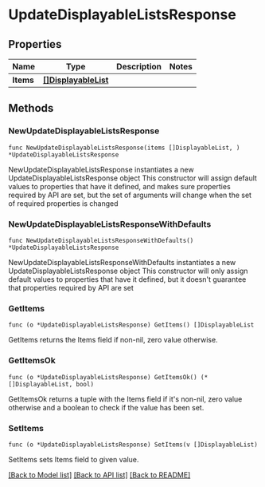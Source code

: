 # UpdateDisplayableListsResponse

## Properties

Name | Type | Description | Notes
------------ | ------------- | ------------- | -------------
**Items** | [**[]DisplayableList**](DisplayableList.md) |  | 

## Methods

### NewUpdateDisplayableListsResponse

`func NewUpdateDisplayableListsResponse(items []DisplayableList, ) *UpdateDisplayableListsResponse`

NewUpdateDisplayableListsResponse instantiates a new UpdateDisplayableListsResponse object
This constructor will assign default values to properties that have it defined,
and makes sure properties required by API are set, but the set of arguments
will change when the set of required properties is changed

### NewUpdateDisplayableListsResponseWithDefaults

`func NewUpdateDisplayableListsResponseWithDefaults() *UpdateDisplayableListsResponse`

NewUpdateDisplayableListsResponseWithDefaults instantiates a new UpdateDisplayableListsResponse object
This constructor will only assign default values to properties that have it defined,
but it doesn't guarantee that properties required by API are set

### GetItems

`func (o *UpdateDisplayableListsResponse) GetItems() []DisplayableList`

GetItems returns the Items field if non-nil, zero value otherwise.

### GetItemsOk

`func (o *UpdateDisplayableListsResponse) GetItemsOk() (*[]DisplayableList, bool)`

GetItemsOk returns a tuple with the Items field if it's non-nil, zero value otherwise
and a boolean to check if the value has been set.

### SetItems

`func (o *UpdateDisplayableListsResponse) SetItems(v []DisplayableList)`

SetItems sets Items field to given value.



[[Back to Model list]](../README.md#documentation-for-models) [[Back to API list]](../README.md#documentation-for-api-endpoints) [[Back to README]](../README.md)


